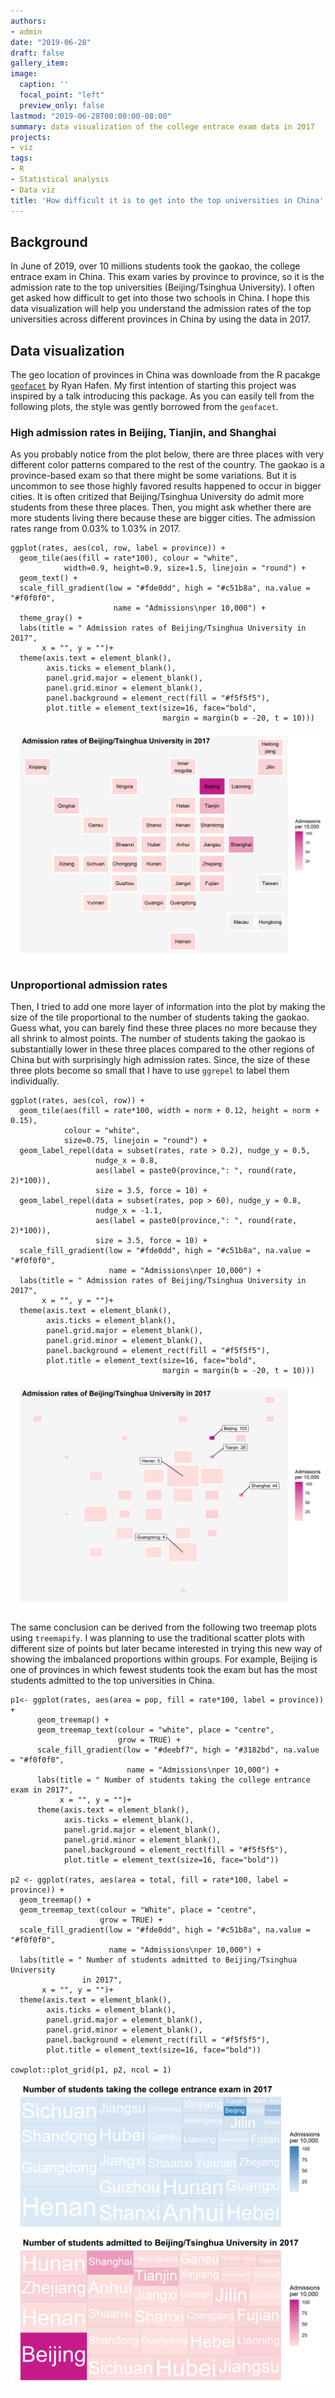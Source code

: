 ```yaml
---
authors:
- admin
date: "2019-06-28"
draft: false
gallery_item:
image:
  caption: ''
  focal_point: "left"
  preview_only: false
lastmod: "2019-06-28T00:00:00-08:00"
summary: data visualization of the college entrace exam data in 2017
projects:
- viz
tags:
- R
- Statistical analysis 
- Data viz
title: 'How difficult it is to get into the top universities in China'
---
```



## Background

In June of 2019, over 10 millions students took the gaokao, the college entrace exam in China. This exam varies by province to province, so it is the admission rate to the top universities (Beijing/Tsinghua University). I often get asked how difficult to get into those two schools in China. I hope this data visualization will help you understand the admission rates of the top universities across different provinces in China by using the data in 2017. 


## Data visualization
The geo location of provinces in China was downloade from the R pacakge [`geofacet`](https://hafen.github.io/geofacet/) by Ryan Hafen. My first intention of starting this project was inspired by a talk introducing this package. As you can easily tell from the following plots, the style was gently borrowed from the `geofacet`. 

### High admission rates in Beijing, Tianjin, and Shanghai
As you probably notice from the plot below, there are three places with very different color patterns compared to the rest of the country. The gaokao is a province-based exam so that there might be some variations. But it is uncommon to see those highly favored results happened to occur in bigger cities. It is often critized that Beijing/Tsinghua University do admit more students from these three places. Then, you might ask whether there are more students living there because these are bigger cities. The admission rates range from 0.03% to 1.03% in 2017. 

```
ggplot(rates, aes(col, row, label = province)) +
  geom_tile(aes(fill = rate*100), colour = "white", 
            width=0.9, height=0.9, size=1.5, linejoin = "round") +
  geom_text() +
  scale_fill_gradient(low = "#fde0dd", high = "#c51b8a", na.value = "#f0f0f0", 
                       name = "Admissions\nper 10,000") +
  theme_gray() +
  labs(title = " Admission rates of Beijing/Tsinghua University in 2017",
       x = "", y = "")+
  theme(axis.text = element_blank(), 
        axis.ticks = element_blank(), 
        panel.grid.major = element_blank(), 
        panel.grid.minor = element_blank(),
        panel.background = element_rect(fill = "#f5f5f5"),
        plot.title = element_text(size=16, face="bold", 
                                  margin = margin(b = -20, t = 10)))

```


  ![](featured.png)

### Unproportional admission rates 
Then, I tried to add one more layer of information into the plot by making the size of the tile proportional to the number of students taking the gaokao. Guess what, you can barely find these three places no more because they all shrink to almost points. The number of students taking the gaokao is substantially lower in these three places compared to the other regions of China but with surprisingly high admission rates. Since, the size of these three plots become so small that I have to use `ggrepel` to label them individually. 

```
ggplot(rates, aes(col, row)) +
  geom_tile(aes(fill = rate*100, width = norm + 0.12, height = norm + 0.15), 
            colour = "white", 
            size=0.75, linejoin = "round") +
  geom_label_repel(data = subset(rates, rate > 0.2), nudge_y = 0.5, 
                   nudge_x = 0.8, 
                   aes(label = paste0(province,": ", round(rate, 2)*100)), 
                   size = 3.5, force = 10) +
  geom_label_repel(data = subset(rates, pop > 60), nudge_y = 0.8, 
                   nudge_x = -1.1, 
                   aes(label = paste0(province,": ", round(rate, 2)*100)), 
                   size = 3.5, force = 10) +
  scale_fill_gradient(low = "#fde0dd", high = "#c51b8a", na.value = "#f0f0f0", 
                      name = "Admissions\nper 10,000") +
  labs(title = " Admission rates of Beijing/Tsinghua University in 2017",
       x = "", y = "")+
  theme(axis.text = element_blank(), 
        axis.ticks = element_blank(), 
        panel.grid.major = element_blank(), 
        panel.grid.minor = element_blank(),
        panel.background = element_rect(fill = "#f5f5f5"),
        plot.title = element_text(size=16, face="bold", 
                                  margin = margin(b = -20, t = 10)))
```


  ![](p2.png)

The same conclusion can be derived from the following two treemap plots using `treemapify`. I was planning to use the traditional scatter plots with different size of points but later became interested in trying this new way of showing the imbalanced proportions within groups. For example, Beijing is one of provinces in which fewest students took the exam but has the most students admitted to the top universities in China. 

```
p1<- ggplot(rates, aes(area = pop, fill = rate*100, label = province)) +
      geom_treemap() +
      geom_treemap_text(colour = "white", place = "centre",
                        grow = TRUE) +
      scale_fill_gradient(low = "#deebf7", high = "#3182bd", na.value = "#f0f0f0", 
                          name = "Admissions\nper 10,000") +
      labs(title = " Number of students taking the college entrance exam in 2017",
           x = "", y = "")+
      theme(axis.text = element_blank(), 
            axis.ticks = element_blank(), 
            panel.grid.major = element_blank(), 
            panel.grid.minor = element_blank(),
            panel.background = element_rect(fill = "#f5f5f5"),
            plot.title = element_text(size=16, face="bold"))

p2 <- ggplot(rates, aes(area = total, fill = rate*100, label = province)) +
  geom_treemap() +
  geom_treemap_text(colour = "White", place = "centre",
                    grow = TRUE) +
  scale_fill_gradient(low = "#fde0dd", high = "#c51b8a", na.value = "#f0f0f0", 
                      name = "Admissions\nper 10,000") +
  labs(title = " Number of students admitted to Beijing/Tsinghua University 
                in 2017",
       x = "", y = "")+
  theme(axis.text = element_blank(), 
        axis.ticks = element_blank(), 
        panel.grid.major = element_blank(), 
        panel.grid.minor = element_blank(),
        panel.background = element_rect(fill = "#f5f5f5"),
        plot.title = element_text(size=16, face="bold"))

cowplot::plot_grid(p1, p2, ncol = 1)

```
  

  ![](p3.png)